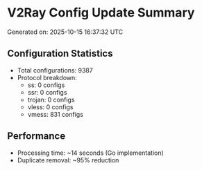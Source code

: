 # V2Ray Config Update Summary
Generated on: 2025-10-15 16:37:32 UTC

## Configuration Statistics
- Total configurations: 9387
- Protocol breakdown:
  - ss: 0 configs
  - ssr: 0 configs
  - trojan: 0 configs
  - vless: 0 configs
  - vmess: 831 configs

## Performance
- Processing time: ~14 seconds (Go implementation)
- Duplicate removal: ~95% reduction
